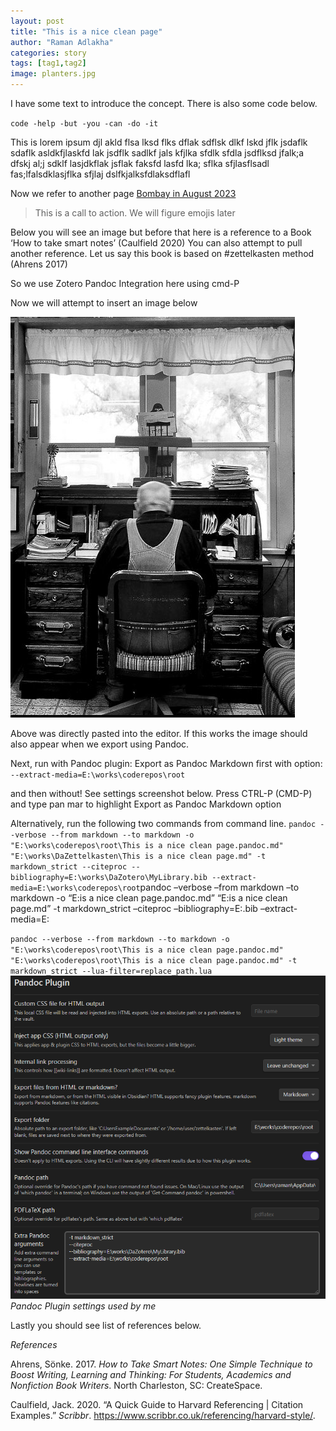 ```yaml
---
layout: post
title: "This is a nice clean page"
author: "Raman Adlakha"
categories: story
tags: [tag1,tag2]
image: planters.jpg
---
```


I have some text to introduce the concept. There is also some code
below.

`code -help -but -you -can -do -it`

This is lorem ipsum djl akld flsa lksd flks dflak sdflsk dlkf lskd jflk
jsdaflk sdaflk asldkfjlaskfd lak jsdflk sadlkf jals kfjlka sfdlk sfdla
jsdflksd jfalk;a dfskj al;j sdklf lasjdkflak jsflak faksfd lasfd lka;
sflka sfjlasflsadl fas;lfalsdklasjflka sfjlaj dslfkjalksfdlaksdflafl

Now we refer to another page [Bombay in August
2023](Bombay%20in%20August%202023.md)

> This is a call to action. We will figure emojis later

Below you will see an image but before that here is a reference to a
Book ‘How to take smart notes’ (Caulfield 2020) You can also attempt to
pull another reference. Let us say this book is based on \#zettelkasten
method (Ahrens 2017)

So we use Zotero Pandoc Integration here using cmd-P

Now we will attempt to insert an image below

![](/assets/Pasted%20image%2020230902112454.png)

Above was directly pasted into the editor. If this works the image
should also appear when we export using Pandoc.

Next, run with Pandoc plugin: Export as Pandoc Markdown first with
option: `--extract-media=E:\works\coderepos\root`

and then without! See settings screenshot below. Press CTRL-P (CMD-P)
and type pan mar to highlight Export as Pandoc Markdown option

Alternatively, run the following two commands from command line.
`pandoc --verbose --from markdown --to markdown -o "E:\works\coderepos\root\This is a nice clean page.pandoc.md" "E:\works\DaZettelkasten\This is a nice clean page.md" -t markdown_strict --citeproc --bibliography=E:\works\DaZotero\MyLibrary.bib --extract-media=E:\works\coderepos\root`pandoc
–verbose –from markdown –to markdown -o “E:is a nice clean
page.pandoc.md” “E:is a nice clean page.md” -t markdown\_strict
–citeproc –bibliography=E:.bib –extract-media=E:

`pandoc --verbose --from markdown --to markdown -o "E:\works\coderepos\root\This is a nice clean page.pandoc.md" "E:\works\coderepos\root\This is a nice clean page.pandoc.md" -t markdown_strict --lua-filter=replace_path.lua`
![](/assets/Pasted%20image%2020230902130619.png) *Pandoc Plugin settings
used by me*

Lastly you should see list of references below.

*References*

Ahrens, Sönke. 2017. *How to Take Smart Notes: One Simple Technique to
Boost Writing, Learning and Thinking: For Students, Academics and
Nonfiction Book Writers*. North Charleston, SC: CreateSpace.

Caulfield, Jack. 2020. “A Quick Guide to Harvard Referencing | Citation
Examples.” *Scribbr*.
https://www.scribbr.co.uk/referencing/harvard-style/.
